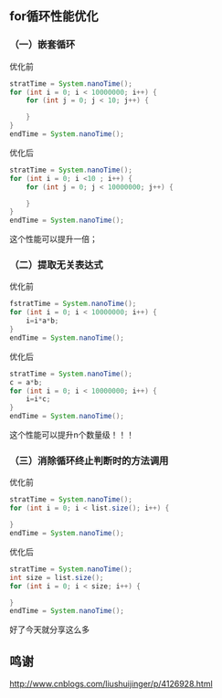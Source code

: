 ## for循环性能优化
### （一）嵌套循环
优化前
```java
stratTime = System.nanoTime();
for (int i = 0; i < 10000000; i++) {
    for (int j = 0; j < 10; j++) {

    }
}
endTime = System.nanoTime();
```
优化后
```java
stratTime = System.nanoTime();
for (int i = 0; i <10 ; i++) {
    for (int j = 0; j < 10000000; j++) {

    }
}
endTime = System.nanoTime();
```
这个性能可以提升一倍；
### （二）提取无关表达式
优化前
```java
fstratTime = System.nanoTime();
for (int i = 0; i < 10000000; i++) {
    i=i*a*b;
}
endTime = System.nanoTime();
```
优化后
```java
stratTime = System.nanoTime();
c = a*b;
for (int i = 0; i < 10000000; i++) {
    i=i*c;
}
endTime = System.nanoTime();
```
这个性能可以提升n个数量级！！！
### （三）消除循环终止判断时的方法调用
优化前
```java
stratTime = System.nanoTime();
for (int i = 0; i < list.size(); i++) {

}
endTime = System.nanoTime();
```
优化后
```java
stratTime = System.nanoTime();
int size = list.size();
for (int i = 0; i < size; i++) {

}
endTime = System.nanoTime();
```
好了今天就分享这么多


## 鸣谢
http://www.cnblogs.com/liushuijinger/p/4126928.html
